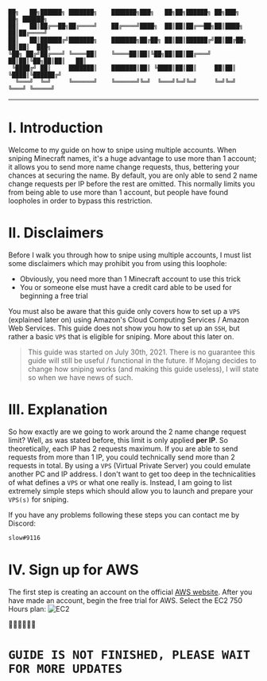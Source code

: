 ```
██╗   ██╗██████╗ ███████╗    ███████╗███╗   ██╗██╗██████╗ ██╗███╗   ██╗ ██████╗ 
██║   ██║██╔══██╗██╔════╝    ██╔════╝████╗  ██║██║██╔══██╗██║████╗  ██║██╔════╝ 
██║   ██║██████╔╝███████╗    ███████╗██╔██╗ ██║██║██████╔╝██║██╔██╗ ██║██║  ███╗
╚██╗ ██╔╝██╔═══╝ ╚════██║    ╚════██║██║╚██╗██║██║██╔═══╝ ██║██║╚██╗██║██║   ██║
 ╚████╔╝ ██║     ███████║    ███████║██║ ╚████║██║██║     ██║██║ ╚████║╚██████╔╝
  ╚═══╝  ╚═╝     ╚══════╝    ╚══════╝╚═╝  ╚═══╝╚═╝╚═╝     ╚═╝╚═╝  ╚═══╝ ╚═════╝ 
```
-------------------
# I. Introduction
Welcome to my guide on how to snipe using multiple accounts. 
When sniping Minecraft names, it's a huge advantage to use more than 1 account; it allows you to send more name change requests, thus, bettering your chances at securing the name. By default, you are only able to send 2 name change requests per IP before the rest are omitted. This normally limits you from being able to use more than 1 account, but people have found loopholes in order to bypass this restriction.

# II. Disclaimers
Before I walk you through how to snipe using multiple accounts, I must list some disclaimers which may prohibit you from using this loophole:

- Obviously, you need more than 1 Minecraft account to use this trick
- You or someone else must have a credit card able to be used for beginning a free trial

You must also be aware that this guide only covers how to set up a `VPS` (explained later on) using Amazon's Cloud Computing Services / Amazon Web Services. 
This guide does not show you how to set up an `SSH`, but rather a basic `VPS` that is eligible for sniping. More about this later on.

> This guide was started on July 30th, 2021. There is no guarantee this guide will still be useful / functional in the future. If Mojang decides to change how sniping works (and making this guide useless), I will state so when we have news of such.

# III. Explanation
So how exactly are we going to work around the 2 name change request limit? 
Well, as was stated before, this limit is only applied **per IP**. So theoretically, each IP has 2 requests maximum. If you are able to send requests from more than 1 IP, you could technically send more than 2 requests in total. By using a `VPS` (Virtual Private Server) you could emulate another PC and IP address. 
I don't want to get too deep in the technicalities of what defines a `VPS` or what one really is. Instead, I am going to list extremely simple steps which should allow you to launch and prepare your `VPS(s)` for sniping.

If you have any problems following these steps you can contact me by Discord:
```sh
slow#9116
```

# IV. Sign up for AWS

The first step is creating an account on the official [AWS website](https://aws.amazon.com/). After you have made an account, begin the free trial for AWS. Select the EC2 750 Hours plan:
![EC2](https://i.gyazo.com/4ae731e390184799dc7c1300f1cd63ca.png)


᲼᲼᲼᲼᲼᲼



# `GUIDE IS NOT FINISHED, PLEASE WAIT FOR MORE UPDATES`
